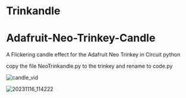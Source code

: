 # Trinkandle

# Adafruit-Neo-Trinkey-Candle
A Flickering candle effect for the Adafruit Neo Trinkey in Circuit python

copy the file NeoTrinkandle.py to the trinkey and rename to code.py

![candle_vid](https://github.com/mrglennjones/Adafruit-Neo-Trinkey-Candle/assets/78789353/5d628bb0-4a8c-4262-9a74-e1bb8bd3a7c3)

![20231116_114222](https://github.com/mrglennjones/Adafruit-Neo-Trinkey-Candle/assets/78789353/7bf92157-1a16-4955-9c33-029cdcb7253e)


